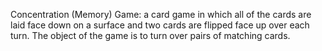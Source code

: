 Concentration (Memory) Game:
    a card game in which all of the cards are laid face down on a surface and two cards are flipped face up over each turn. The object of the game is to turn over pairs of matching cards.